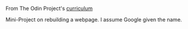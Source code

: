 From The Odin Project's [curriculum](http://www.theodinproject.com/courses/web-development-101/lessons/html-css)

Mini-Project on rebuilding a webpage. I assume Google given the name.